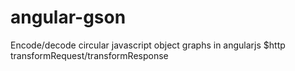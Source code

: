 angular-gson
============

Encode/decode circular javascript object graphs in angularjs $http transformRequest/transformResponse
